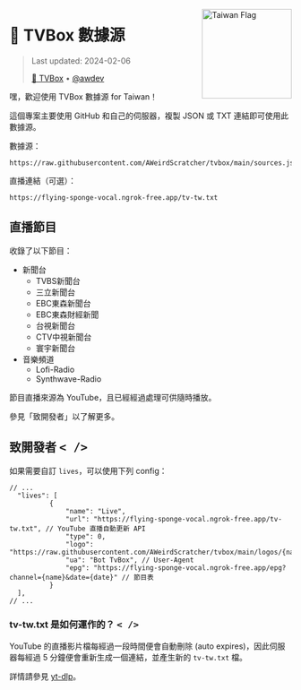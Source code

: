 <img alt="Taiwan Flag"
     src="https://github.com/AWeirdScratcher/tvbox/assets/90096971/1995d468-fee7-44c3-8bfb-298884d559eb"
     align="right"
     width="160" />

# 🍕 TVBox 數據源

> Last updated: 2024-02-06
> 
> <a href="https://github.com/o0HalfLife0o/TVBoxOSC/releases/tag/20240130-1747" target="_blank">🐣 TVBox</a> • [@awdev](https://github.com/AWeirdScratcher)

嘿，歡迎使用 TVBox 數據源 for Taiwan！

這個專案主要使用 GitHub 和自己的伺服器，複製 JSON 或 TXT 連結即可使用此數據源。

數據源：

```
https://raw.githubusercontent.com/AWeirdScratcher/tvbox/main/sources.json
```

直播連結（可選）：

```
https://flying-sponge-vocal.ngrok-free.app/tv-tw.txt
```

## 直播節目

收錄了以下節目：

- 新聞台
  - TVBS新聞台
  - 三立新聞台
  - EBC東森新聞台
  - EBC東森財經新聞
  - 台視新聞台
  - CTV中視新聞台
  - 寰宇新聞台
- 音樂頻道
  - Lofi-Radio
  - Synthwave-Radio
 
節目直播來源為 YouTube，且已經經過處理可供隨時播放。

參見「致開發者」以了解更多。

## 致開發者 <kbd>\< /></kbd>

如果需要自訂 `lives`，可以使用下列 config：

```jsonc
// ...
  "lives": [
          {
              "name": "Live",
              "url": "https://flying-sponge-vocal.ngrok-free.app/tv-tw.txt", // YouTube 直播自動更新 API
              "type": 0,
              "logo": "https://raw.githubusercontent.com/AWeirdScratcher/tvbox/main/logos/{name}.png",
              "ua": "Bot TvBox", // User-Agent
              "epg": "https://flying-sponge-vocal.ngrok-free.app/epg?channel={name}&date={date}" // 節目表
          }
  ],
// ...
```

### tv-tw.txt 是如何運作的？ <kbd>\< /></kbd>

YouTube 的直播影片檔每經過一段時間便會自動刪除 (auto expires)，因此伺服器每經過 5 分鐘便會重新生成一個連結，並產生新的 `tv-tw.txt` 檔。

詳情請參見 [yt-dlp](https://pypi.org/project/yt-dlp)。
